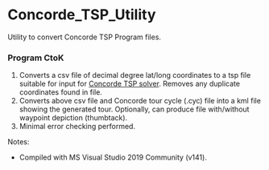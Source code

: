 # Concorde_TSP_Utility
Utility to convert Concorde TSP Program files.

### Program CtoK
1. Converts a csv file of decimal degree lat/long coordinates to a tsp file suitable for input for [Concorde TSP solver](https://www.math.uwaterloo.ca/tsp/concorde.html). Removes any duplicate coordinates found in file.
2. Converts above csv file and Concorde tour cycle (.cyc) file into a kml file showing the generated tour. Optionally, can produce file with/without waypoint depiction (thumbtack).
3. Minimal error checking performed.

Notes:
* Compiled with MS Visual Studio 2019 Community (v141).
